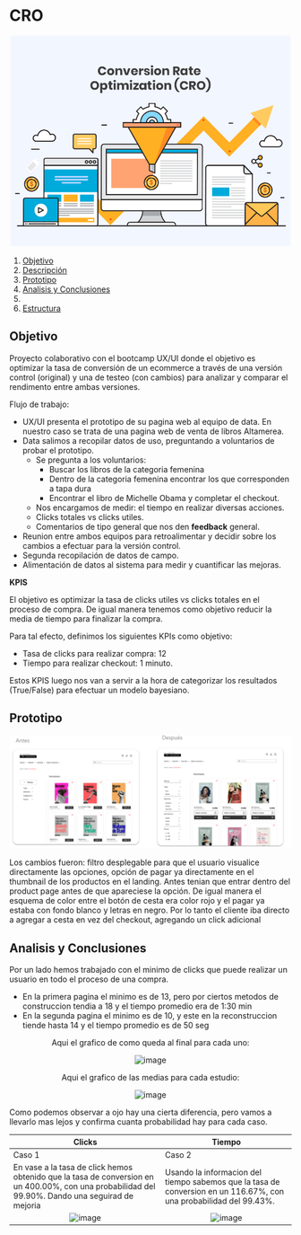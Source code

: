 # CRO

<p align="center">
  <img src="https://github.com/Anton-Utray/CRO/blob/main/IMG/Portada-CRO.jpg" alt="Portada" width="500">
</p>


1. [Objetivo](#objetivo)
2. [Descripción](#descripcion-del-proyecto)
3. [Prototipo](#prototipo)
4. [Analisis y Conclusiones](#analisis)
4. 
5. [Estructura](#estructura)


## Objetivo

Proyecto colaborativo con el bootcamp UX/UI donde el objetivo es optimizar la tasa de conversión de un ecommerce a través de una versión control (original) y una de testeo (con cambios) para analizar y comparar el rendimento entre ambas versiones. 

Flujo de trabajo:

 - UX/UI presenta el prototipo de su pagina web al equipo de data. En nuestro caso se trata de una pagina web de venta de libros Altamerea. 
 - Data salimos a recopilar datos de uso, preguntando a voluntarios de probar el prototipo. 
    - Se pregunta a los voluntarios: 
        - Buscar los libros de la categoria femenina
        - Dentro de la categoria femenina encontrar los que corresponden a tapa dura
        - Encontrar el libro de Michelle Obama y completar el checkout. 
    - Nos encargamos de medir: el tiempo en realizar diversas acciones.
    - Clicks totales vs clicks utiles.
    - Comentarios de tipo general que nos den **feedback** general.
- Reunion entre ambos equipos para retroalimentar y decidir sobre los cambios a efectuar para la versión control. 
- Segunda recopilación de datos de campo. 
- Alimentación de datos al sistema para medir y cuantificar las mejoras. 

**KPIS** 

El objetivo es optimizar la tasa de clicks utiles vs clicks totales en el proceso de compra. De igual manera tenemos como objetivo reducir la media de tiempo para finalizar la compra. 

Para tal efecto, definimos los siguientes KPIs como objetivo:

 - Tasa de clicks para realizar compra: 12
 - Tiempo para realizar checkout: 1 minuto. 

 Estos KPIS luego nos van a servir a la hora de categorizar los resultados (True/False) para efectuar un modelo bayesiano. 

## Prototipo

<p align="center">
  <img src="https://github.com/Anton-Utray/CRO/blob/main/IMG/cambios%20web.png" alt="Cambios" width="800">
</p>


Los cambios fueron: filtro desplegable para que el usuario visualice directamente las opciones, opción de pagar ya directamente en el thumbnail de los productos en el landing. Antes tenian que entrar dentro del product page antes de que apareciese la opción. De igual manera el esquema de color entre el botón de cesta era color rojo y el pagar ya estaba con fondo blanco y letras en negro. Por lo tanto el cliente iba directo a agregar a cesta en vez del checkout, agregando un click adicional

## Analisis y Conclusiones

Por un lado hemos trabajado con el minimo de clicks que puede realizar un usuario en todo el proceso de una compra.

- En la primera pagina el minimo es de 13, pero por ciertos metodos de construccion tendia a 18 y el tiempo promedio era de 1:30 min
- En la segunda pagina el minimo es de 10, y este en la reconstruccion tiende hasta 14 y el tiempo promedio es de 50 seg 

</div>
<div align="center">
  Aqui el grafico de como queda al final para cada uno:
  
  ![image](https://github.com/joeSL-ms/proye/assets/127346073/590e48b6-dd3b-41df-91ee-e3502f26c00b)
  
  Aqui el grafico de las medias para cada estudio:
  
  ![image](https://github.com/joeSL-ms/proye/assets/127346073/cded53a4-8422-4531-aa3e-045fce8bffe9)
</div>
<div>
  Como podemos observar a ojo hay una cierta diferencia, pero vamos a llevarlo mas lejos y confirma cuanta probabilidad hay para cada caso.

| Clicks | Tiempo |
| --------- | --------- |
| Caso 1 | Caso 2 |
|  En vase a la tasa de click hemos obtenido que la tasa de conversion en un 400.00%, con una probabilidad del 99.90%. Dando una seguirad de mejoria   | Usando la informacion del tiempo sabemos que la tasa de conversion en un 116.67%, con una probabilidad del 99.43%.   |
| <div align="center" colspan="2"> ![image](https://github.com/joeSL-ms/proye/assets/127346073/af1933f5-c203-4873-a0b0-5c83badce8a2)</div> | <div align="center"> ![image](https://github.com/joeSL-ms/proye/assets/127346073/284b07c1-bbac-47ee-854a-09749ab21411)</div> |
  </div>

